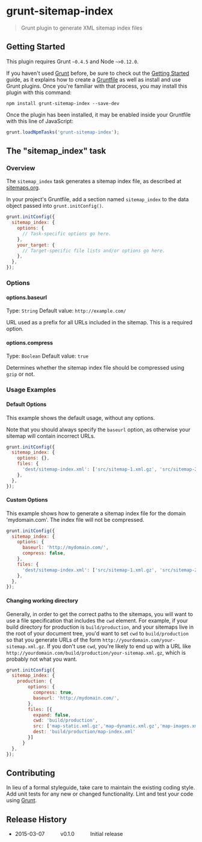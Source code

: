 # grunt-sitemap-index

> Grunt plugin to generate XML sitemap index files

## Getting Started
This plugin requires Grunt `~0.4.5` and Node `~>0.12.0`.

If you haven't used [Grunt](http://gruntjs.com/) before, be sure to check out the [Getting Started](http://gruntjs.com/getting-started) guide, as it explains how to create a [Gruntfile](http://gruntjs.com/sample-gruntfile) as well as install and use Grunt plugins. Once you're familiar with that process, you may install this plugin with this command:

```shell
npm install grunt-sitemap-index --save-dev
```

Once the plugin has been installed, it may be enabled inside your Gruntfile with this line of JavaScript:

```js
grunt.loadNpmTasks('grunt-sitemap-index');
```

## The "sitemap_index" task

### Overview

The `sitemap_index` task generates a sitemap index file, as described at [sitemaps.org](http://www.sitemaps.org/protocol.html#index). 

In your project's Gruntfile, add a section named `sitemap_index` to the data object passed into `grunt.initConfig()`.

```js
grunt.initConfig({
  sitemap_index: {
    options: {
      // Task-specific options go here.
    },
    your_target: {
      // Target-specific file lists and/or options go here.
    },
  },
});
```

### Options

#### options.baseurl
Type: `String`
Default value: `http://example.com/`

URL used as a prefix for all URLs included in the sitemap. This is a required option.

#### options.compress
Type: `Boolean`
Default value: `true`

Determines whether the sitemap index file should be compressed using `gzip` or not.

### Usage Examples

#### Default Options

This example shows the default usage, without any options.

Note that you should always specify the `baseurl` option, as otherwise your sitemap will contain incorrect URLs.

```js
grunt.initConfig({
  sitemap_index: {
    options: {},
    files: {
      'dest/sitemap-index.xml': ['src/sitemap-1.xml.gz', 'src/sitemap-2.xml.gz' ],
    },
  },
});
```

#### Custom Options

This example shows how to generate a sitemap index file for the domain 'mydomain.com'. The index file will not be compressed.
 
```js
grunt.initConfig({
  sitemap_index: {
    options: {
      baseurl: 'http://mydomain.com/',
      compress: false,
    },
    files: {
      'dest/sitemap-index.xml': ['src/sitemap-1.xml.gz', 'src/sitemap-2.xml.gz' ],
    },
  },
});
```
#### Changing working directory

Generally, in order to get the correct paths to the sitemaps, you will want to use a file specification that includes the `cwd` element. For example, if your build directory for production is `build/production`, and your sitemaps live in the root of your document tree, you'd want to set `cwd` to `build/production` so that you generate URLs of the form `http://yourdomain.com/your-sitemap.xml.gz`. If you don't use `cwd`, you're likely to end up with a URL like `http://yourdomain.com/build/production/your-sitemap.xml.gz`, which is probably not what you want.  
 
```js
grunt.initConfig({
  sitemap_index: {
    production: {
        options: {
          compress: true,
          baseurl: 'http://mydomain.com/',
        },
        files: [{
          expand: false,
          cwd: 'build/production',
          src: ['map-static.xml.gz','map-dynamic.xml.gz','map-images.xml.gz'],
          dest: 'build/production/map-index.xml'
        }]
      }
  },
});
```

## Contributing
In lieu of a formal styleguide, take care to maintain the existing coding style. Add unit tests for any new or changed functionality. Lint and test your code using [Grunt](http://gruntjs.com/).

## Release History

 * 2015-03-07   v0.1.0   Initial release


